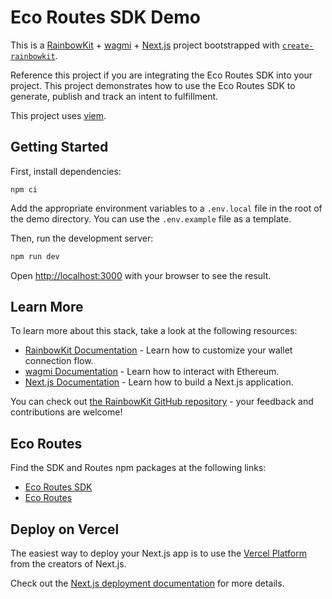 # Eco Routes SDK Demo
This is a [RainbowKit](https://rainbowkit.com) + [wagmi](https://wagmi.sh) + [Next.js](https://nextjs.org/) project bootstrapped with [`create-rainbowkit`](https://github.com/rainbow-me/rainbowkit/tree/main/packages/create-rainbowkit).

Reference this project if you are integrating the Eco Routes SDK into your project. This project demonstrates how to use the Eco Routes SDK to generate, publish and track an intent to fulfillment.

This project uses [viem](https://viem.sh).

## Getting Started
First, install dependencies:
```
npm ci
```

Add the appropriate environment variables to a `.env.local` file in the root of the demo directory. You can use the `.env.example` file as a template.


Then, run the development server:

```bash
npm run dev
```

Open [http://localhost:3000](http://localhost:3000) with your browser to see the result.

## Learn More

To learn more about this stack, take a look at the following resources:

- [RainbowKit Documentation](https://rainbowkit.com) - Learn how to customize your wallet connection flow.
- [wagmi Documentation](https://wagmi.sh) - Learn how to interact with Ethereum.
- [Next.js Documentation](https://nextjs.org/docs) - Learn how to build a Next.js application.

You can check out [the RainbowKit GitHub repository](https://github.com/rainbow-me/rainbowkit) - your feedback and contributions are welcome!


## Eco Routes

Find the SDK and Routes npm packages at the following links:
- [Eco Routes SDK](https://npmjs.com/package/@eco-foundation/routes-sdk)
- [Eco Routes](https://npmjs.com/package/@eco-foundation/routes-ts)

## Deploy on Vercel

The easiest way to deploy your Next.js app is to use the [Vercel Platform](https://vercel.com/new?utm_medium=default-template&filter=next.js&utm_source=create-next-app&utm_campaign=create-next-app-readme) from the creators of Next.js.

Check out the [Next.js deployment documentation](https://nextjs.org/docs/deployment) for more details.
